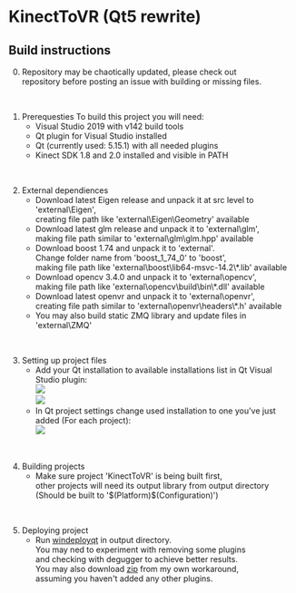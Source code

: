 # KinectToVR (Qt5 rewrite)

## Build instructions
0. Repository may be chaotically updated, please check out<br>
repository before posting an issue with building or missing files.
<br>

1. Prerequesties
   To build this project you will need:<br>
   - Visual Studio 2019 with v142 build tools
   - Qt plugin for Visual Studio installed
   - Qt (currently used: 5.15.1) with all needed plugins
   - Kinect SDK 1.8 and 2.0 installed and visible in PATH
<br>

2. External dependiences
   - Download latest Eigen release and unpack it at src level to<br> 'external\Eigen',<br> 
   creating file path like 'external\Eigen\Geometry' available
   - Download latest glm release and unpack it to 'external\glm',<br> 
   making file path similar to 'external\glm\glm.hpp' available
   - Download boost 1.74 and unpack it to 'external'.<br> 
   Change folder name from 'boost_1_74_0' to 'boost',<br> 
   making file path like 'external\boost\lib64-msvc-14.2\\*.lib' available
   - Download opencv 3.4.0 and unpack it to 'external\opencv',<br> 
   making file path like 'external\opencv\build\bin\\*.dll' available
   - Download latest openvr and unpack it to 'external\openvr',<br> 
   creating file path similar to 'external\openvr\headers\\*.h' available
   - You may also build static ZMQ library and update files in 'external\ZMQ\'
<br>

3. Setting up project files
   - Add your Qt installation to available installations list in Qt Visual Studio plugin:<br>
   ![](https://imgur.com/X1H8OSP.png)<br>
   ![](https://imgur.com/MghbPj8.png)<br>
   - In Qt project settings change used installation to one you've just added (For each project):<br>
   ![](https://imgur.com/0d7qpuP.png)
<br>

4. Building projects
   - Make sure project 'KinectToVR' is being built first,<br> 
   other projects will need its output library from output directory<br> 
   (Should be built to '$(Platform)\$(Configuration)')
<br>

5. Deploying project
   - Run [windeployqt](https://doc.qt.io/qt-5/windows-deployment.html) in output directory.<br> 
   You may ned to experiment with removing some plugins<br> 
   and checking with degugger to achieve better results.<br> 
   You may also download [zip](https://drive.google.com/file/d/15FX0Ubg9m7rEBj8G2OBDGCgHNLwfZ53W/view?usp=sharing) from my own workaround,<br> 
   assuming you haven't added any other plugins.
